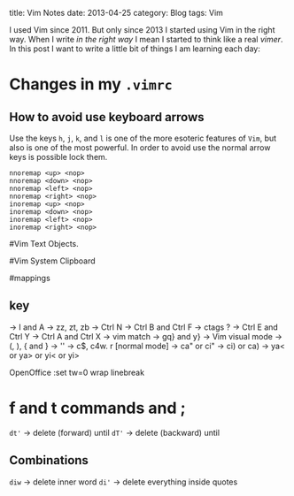 title: Vim Notes
date: 2013-04-25
category: Blog
tags: Vim

I used Vim since 2011. But only since 2013 I started using Vim in the right way.
When I write _in the right way_ I mean I started to think like a real _vimer_. In
this post I want to write a little bit of things I am learning each day:

# Changes in my `.vimrc`

## How to avoid use keyboard arrows

Use the keys `h`, `j`, `k`, and `l` is one of the more esoteric features of
`Vim`, but also is one of the most powerful. In order to avoid use the normal
arrow keys is possible lock them.

    nnoremap <up> <nop>
    nnoremap <down> <nop>
    nnoremap <left> <nop>
    nnoremap <right> <nop>
    inoremap <up> <nop>
    inoremap <down> <nop>
    inoremap <left> <nop>
    inoremap <right> <nop>

#Vim Text Objects.

#Vim System Clipboard

#mappings

## <Leader> key

-> I and A
-> zz, zt, zb
-> Ctrl N
-> Ctrl B and Ctrl F
-> ctags ?
-> Ctrl E and Ctrl Y
-> Ctrl A and Ctrl X
-> vim match
-> gq} and y}
-> Vim visual mode
-> (, ), { and }
-> ''
-> c$, c4w. r [normal mode]
-> ca" or ci" -> ci) or ca)
-> ya< or ya> or yi< or yi>

OpenOffice
:set tw=0 wrap linebreak

# f and t commands and ;

`dt'` -> delete (forward) until 
`dT'` -> delete (backward) until

## Combinations

`diw` -> delete inner word 
`di'` -> delete everything inside quotes
